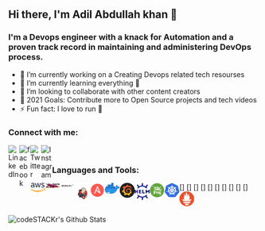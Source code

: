 ## Hi there, I'm Adil Abdullah khan 👋

### I'm a Devops engineer with a knack for Automation and a proven track record in maintaining and administering DevOps process.
- 🔭 I’m currently working on a Creating Devops related tech resourses 
- 🌱 I’m currently learning everything 🤣
- 👯 I’m looking to collaborate with other content creators
- 🥅 2021 Goals: Contribute more to Open Source projects and tech videos 
- ⚡ Fun fact: I love to run 🏃

### Connect with me:

[<img align="left" alt="LinkedIn" width="22px" src="https://cdn.jsdelivr.net/npm/simple-icons@v3/icons/linkedin.svg" />][linkedin]
[<img align="left" alt="facebook" width="22px" src="https://cdn.jsdelivr.net/npm/simple-icons@3.3.0/icons/facebook.svg" />][facebook]
[<img align="left" alt="Twitter" width="22px" src="https://cdn.jsdelivr.net/npm/simple-icons@v3/icons/twitter.svg" />][twitter]
[<img align="left" alt="Instagram" width="22px" src="https://cdn.jsdelivr.net/npm/simple-icons@v3/icons/instagram.svg" />][instagram]

<br />

### Languages and Tools:


[<img align="left" alt="Unix" width="30px" src="https://raw.githubusercontent.com/khann-adill/khann-adill/master/Tools_icons/aws.png"/>]
[<img align="left" alt="Unix" width="30px" src="https://raw.githubusercontent.com/khann-adill/khann-adill/master/Tools_icons/maven.jpg" />]
[<img align="left" alt="Unix" width="30px" src="https://raw.githubusercontent.com/khann-adill/khann-adill/master/Tools_icons/sonarqube.png" />]
[<img align="left" alt="Unix" width="30px" src="https://raw.githubusercontent.com/khann-adill/khann-adill/master/Tools_icons/jenkins.png" />]
[<img align="left" alt="Unix" width="30px" src="https://raw.githubusercontent.com/khann-adill/khann-adill/master/Tools_icons/Ansible.png" />]
[<img align="left" alt="Unix" width="30px" src="https://raw.githubusercontent.com/khann-adill/khann-adill/master/Tools_icons/docker.png" />]
[<img align="left" alt="Unix" width="30px" src="https://raw.githubusercontent.com/khann-adill/khann-adill/master/Tools_icons/grafana.png" />]
[<img align="left" alt="Unix" width="30px" src="https://raw.githubusercontent.com/khann-adill/khann-adill/master/Tools_icons/helm.png" />]
[<img align="left" alt="Unix" width="30px" src="https://raw.githubusercontent.com/khann-adill/khann-adill/master/Tools_icons/jfrog.png" />]
[<img align="left" alt="Unix" width="30px" src="https://raw.githubusercontent.com/khann-adill/khann-adill/master/Tools_icons/kubernetes.png" />][kubernetesplaylist]
[<img align="left" alt="Unix" width="30px" src="https://raw.githubusercontent.com/khann-adill/khann-adill/master/Tools_icons/prometheus.png" />]

<br />
<br />



<img align="left" alt="codeSTACKr's Github Stats" src="https://github-readme-stats.vercel.app/api?username=khann-adill&show_icons=true&hide_border=true" />

[facebook]: https://www.facebook.com/adilabdullah.khan.393
[twitter]: https://twitter.com/adilkhan220496
[instagram]: https://www.instagram.com/khann_adill/
[linkedin]: https://www.linkedin.com/in/adil-abdullah-khan-682075140/
[kubernetesplaylist]: https://github.com/khann-adill/play-with-kubectl

[unix_shell_playlist]: https://www.youtube.com/watch?v=IxApf1YtkJU&list=PLLYW3zEOaqlIwDc-5GnP74PUIo0nrnYgg
[dockerplaylist]: https://www.youtube.com/watch?v=GOJ5ICKyzoA&list=PLLYW3zEOaqlKjN4o2FyD7lQGD1i0rzKgF
[kubernetesplaylist]: https://www.youtube.com/watch?v=OiOjZjtXsnY&list=PLLYW3zEOaqlLrc4VGtUuInis1N30e3PIm
[prometheus]: https://www.youtube.com/watch?v=hEa_QbFlNnM&list=PLLYW3zEOaqlKhRCWqFE7iLRSh3XEFP5gj
[interview]: https://www.youtube.com/watch?v=i7YJesoeWFI&list=PLLYW3zEOaqlLShAk9pd4FQ34KOpY7EJAq
[maven]: https://www.youtube.com/watch?v=Q4m3koo2PQ8&list=PLLYW3zEOaqlJmSDMj3KT7pbWuly8yhyVu
[helm]: https://www.youtube.com/watch?v=gbUBTTXuQwI&list=PLLYW3zEOaqlKYku0piyzzLFGpR9VpPvXR
[monitoring]: https://www.youtube.com/watch?v=EWFJem7GUAc&list=PLLYW3zEOaqlKnV1WP6FqtmbdeZVCA9RbR
[ansible]: https://www.youtube.com/watch?v=tl0aT4-XrZ8&list=PLLYW3zEOaqlJqHktlXHCVzBTmcpL-izFq
[jenkins]: https://www.youtube.com/watch?v=d6BU8LBc9Ow&list=PLLYW3zEOaqlKmPyhjIrT4RmmQDQYYrTjk
[git]: https://www.youtube.com/watch?v=nmMAwnd_2sw&list=PLLYW3zEOaqlKUfyVXBcitHTMul3XcfhoZ
[endtoend]: https://www.youtube.com/watch?v=fsvjTekaQVE&list=PLLYW3zEOaqlICpMHCGAKG2V-SwX1aZCH5
